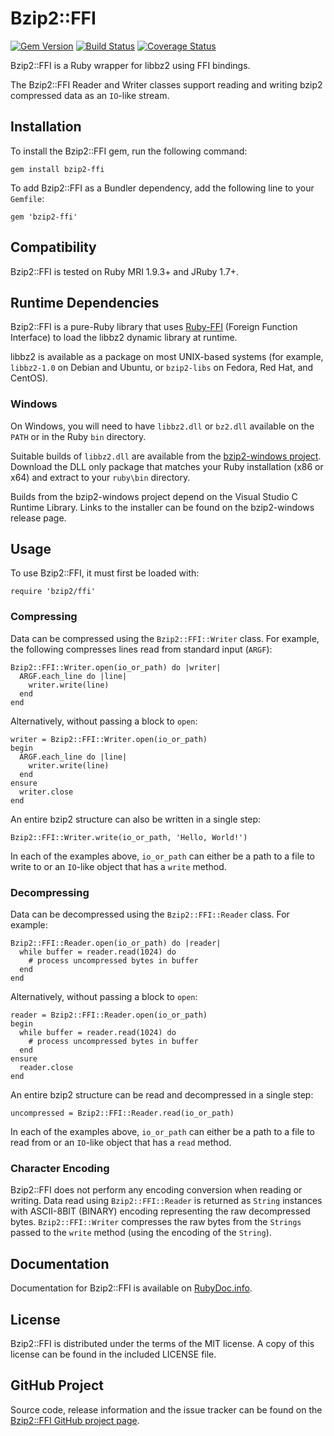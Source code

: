 # Bzip2::FFI #

[![Gem Version](https://badge.fury.io/rb/bzip2-ffi.svg)](https://badge.fury.io/rb/bzip2-ffi) [![Build Status](https://travis-ci.org/philr/bzip2-ffi.svg?branch=master)](https://travis-ci.org/philr/bzip2-ffi) [![Coverage Status](https://coveralls.io/repos/philr/bzip2-ffi/badge.svg?branch=master)](https://coveralls.io/r/philr/bzip2-ffi?branch=master)

Bzip2::FFI is a Ruby wrapper for libbz2 using FFI bindings.

The Bzip2::FFI Reader and Writer classes support reading and writing bzip2
compressed data as an `IO`-like stream.


## Installation ##

To install the Bzip2::FFI gem, run the following command:

    gem install bzip2-ffi

To add Bzip2::FFI as a Bundler dependency, add the following line to your
`Gemfile`:

    gem 'bzip2-ffi'


## Compatibility ##

Bzip2::FFI is tested on Ruby MRI 1.9.3+ and JRuby 1.7+.


## Runtime Dependencies ##

Bzip2::FFI is a pure-Ruby library that uses
[Ruby-FFI](https://rubygems.org/gems/ffi) (Foreign Function Interface) to load
the libbz2 dynamic library at runtime.

libbz2 is available as a package on most UNIX-based systems (for example,
`libbz2-1.0` on Debian and Ubuntu, or `bzip2-libs` on Fedora, Red Hat, and
CentOS).


### Windows ###

On Windows, you will need to have `libbz2.dll` or `bz2.dll` available on the
`PATH` or in the Ruby `bin` directory.

Suitable builds of `libbz2.dll` are available from the
[bzip2-windows project](https://github.com/philr/bzip2-windows/releases).
Download the DLL only package that matches your Ruby installation (x86 or x64)
and extract to your `ruby\bin` directory.

Builds from the bzip2-windows project depend on the Visual Studio C Runtime
Library. Links to the installer can be found on the bzip2-windows release page.


## Usage ##

To use Bzip2::FFI, it must first be loaded with:

    require 'bzip2/ffi'


### Compressing ###

Data can be compressed using the `Bzip2::FFI::Writer` class. For example, the
following compresses lines read from standard input (`ARGF`):

    Bzip2::FFI::Writer.open(io_or_path) do |writer|
      ARGF.each_line do |line|
        writer.write(line)
      end
    end

Alternatively, without passing a block to `open`:

    writer = Bzip2::FFI::Writer.open(io_or_path)
    begin
      ARGF.each_line do |line|
        writer.write(line)
      end
    ensure
      writer.close
    end

An entire bzip2 structure can also be written in a single step:

    Bzip2::FFI::Writer.write(io_or_path, 'Hello, World!')

In each of the examples above, `io_or_path` can either be a path to a file to
write to or an `IO`-like object that has a `write` method.


### Decompressing ###

Data can be decompressed using the `Bzip2::FFI::Reader` class. For example:

    Bzip2::FFI::Reader.open(io_or_path) do |reader|
      while buffer = reader.read(1024) do
        # process uncompressed bytes in buffer
      end
    end

Alternatively, without passing a block to `open`:

    reader = Bzip2::FFI::Reader.open(io_or_path)
    begin
      while buffer = reader.read(1024) do
        # process uncompressed bytes in buffer
      end
    ensure
      reader.close
    end

An entire bzip2 structure can be read and decompressed in a single step:

    uncompressed = Bzip2::FFI::Reader.read(io_or_path)

In each of the examples above, `io_or_path` can either be a path to a file to
read from or an `IO`-like object that has a `read` method.


### Character Encoding ###

Bzip2::FFI does not perform any encoding conversion when reading or writing.
Data read using `Bzip2::FFI::Reader` is returned as `String` instances with
ASCII-8BIT (BINARY) encoding representing the raw decompressed bytes.
`Bzip2::FFI::Writer` compresses the raw bytes from the `Strings` passed to the
`write` method (using the encoding of the `String`).


## Documentation ##

Documentation for Bzip2::FFI is available on
[RubyDoc.info](https://www.rubydoc.info/gems/bzip2-ffi).


## License ##

Bzip2::FFI is distributed under the terms of the MIT license. A copy of this
license can be found in the included LICENSE file.


## GitHub Project ##

Source code, release information and the issue tracker can be found on the
[Bzip2::FFI GitHub project page](https://github.com/philr/bzip2-ffi).
